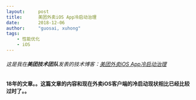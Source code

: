 ```yaml
---
layout:     post
title:      美团外卖iOS App冷启动治理
date:       2018-12-06
author:     "guosai, xuhong"
tags:
    - 性能优化
    - iOS
---
```


###### 这是我在**美团技术团队**发表的技术博客：[美团外卖iOS App冷启动治理](https://tech.meituan.com/2018/12/06/waimai-ios-optimizing-startup.html)

**18年的文章。。这篇文章的内容和现在外卖iOS客户端的冷启动现状相比已经比较过时了。。**